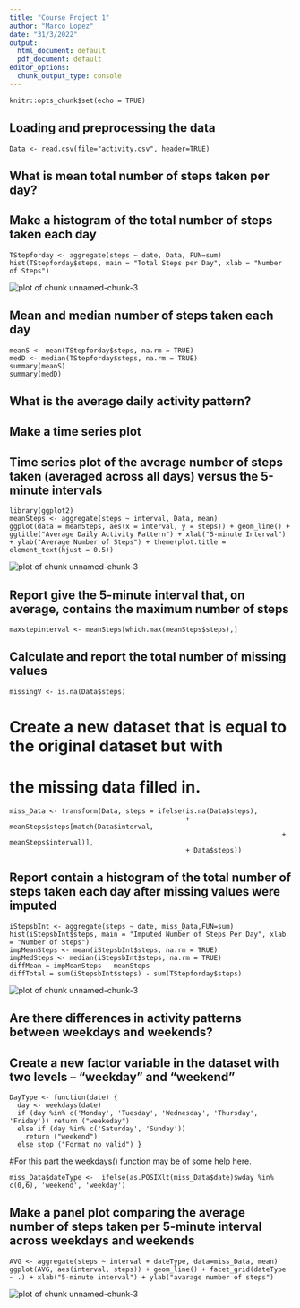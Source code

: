 ```yaml
---
title: "Course Project 1"
author: "Marco Lopez"
date: "31/3/2022"
output:
  html_document: default
  pdf_document: default
editor_options: 
  chunk_output_type: console
---
```


```{r setup, include=FALSE}
knitr::opts_chunk$set(echo = TRUE)
```
## Loading and preprocessing the data
```{r}
Data <- read.csv(file="activity.csv", header=TRUE)
```
## What is mean total number of steps taken per day?
## Make a histogram of the total number of steps taken each day
```{r TStepforday$steps, echo=FALSE}
TStepforday <- aggregate(steps ~ date, Data, FUN=sum)
hist(TStepforday$steps, main = "Total Steps per Day", xlab = "Number of Steps")
```
![plot of chunk unnamed-chunk-3](figure/Histogram_of_the_total_number_of_steps_taken_each_day_1.png) 



##  Mean and median number of steps taken each day 


```{r}
meanS <- mean(TStepforday$steps, na.rm = TRUE)
medD <- median(TStepforday$steps, na.rm = TRUE)
summary(meanS)
summary(medD)
```
## What is the average daily activity pattern?
## Make a time series plot
## Time series plot of the average number of steps taken (averaged across all days) versus the 5-minute intervals

```{r}
library(ggplot2)
meanSteps <- aggregate(steps ~ interval, Data, mean)
ggplot(data = meanSteps, aes(x = interval, y = steps)) + geom_line() + ggtitle("Average Daily Activity Pattern") + xlab("5-minute Interval") + ylab("Average Number of Steps") + theme(plot.title = element_text(hjust = 0.5))
```
![plot of chunk unnamed-chunk-3](figure/Time_series_plot_of_the_average_number_of_steps_taken.png)

## Report give the 5-minute interval that, on average, contains the maximum number of steps
```{r}
maxstepinterval <- meanSteps[which.max(meanSteps$steps),]
```
## Calculate and report the total number of missing values
```{r}
missingV <- is.na(Data$steps)
```
# Create a new dataset that is equal to the original dataset but with 
# the missing data filled in.
```{r}
miss_Data <- transform(Data, steps = ifelse(is.na(Data$steps),
                                            + meanSteps$steps[match(Data$interval,
                                                                    + meanSteps$interval)],
                                            + Data$steps))
```
## Report contain a histogram of the total number of steps taken each day after missing values were imputed

```{r}
iStepsbInt <- aggregate(steps ~ date, miss_Data,FUN=sum)
hist(iStepsbInt$steps, main = "Imputed Number of Steps Per Day", xlab = "Number of Steps")
impMeanSteps <- mean(iStepsbInt$steps, na.rm = TRUE)
impMedSteps <- median(iStepsbInt$steps, na.rm = TRUE)
diffMean = impMeanSteps - meanSteps
diffTotal = sum(iStepsbInt$steps) - sum(TStepforday$steps)
```
![plot of chunk unnamed-chunk-3](figure/Histogram_of_the_total_number_of_steps_taken_each_day_after_missing_values.png)

## Are there differences in activity patterns between weekdays and weekends?
## Create a new factor variable in the dataset with two levels – “weekday” and “weekend”
```{r}
DayType <- function(date) {
  day <- weekdays(date) 
  if (day %in% c('Monday', 'Tuesday', 'Wednesday', 'Thursday', 'Friday')) return ("weekeday")
  else if (day %in% c('Saturday', 'Sunday'))
    return ("weekend")
  else stop ("Format no valid") }
```
#For this part the weekdays() function may be of some help here.
```{r}
miss_Data$dateType <-  ifelse(as.POSIXlt(miss_Data$date)$wday %in% c(0,6), 'weekend', 'weekday')
```

## Make a panel plot comparing the average number of steps taken per 5-minute interval across weekdays and weekends



```{r}
AVG <- aggregate(steps ~ interval + dateType, data=miss_Data, mean)
ggplot(AVG, aes(interval, steps)) + geom_line() + facet_grid(dateType ~ .) + xlab("5-minute interval") + ylab("avarage number of steps")
```
![plot of chunk unnamed-chunk-3](figure/Histogram_of_the_total_number_of_steps_taken_each_day_after_missing_values.png)